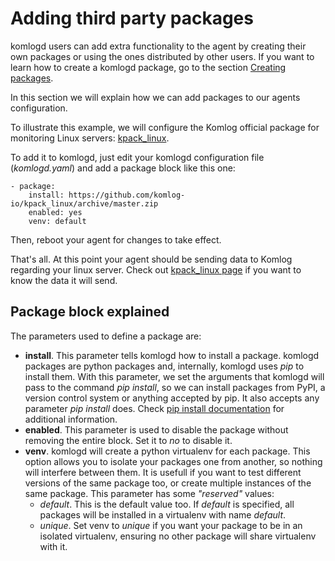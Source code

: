 # Adding third party packages

komlogd users can add extra functionality to the agent by creating their own packages or using the ones
distributed by other users. If you want to learn how to create a komlogd package, go to the section [Creating packages](creating_packages.md).

In this section we will explain how we can add packages to our agents configuration.

To illustrate this example, we will configure the Komlog official package for monitoring Linux servers: [kpack_linux](https://github.com/komlog-io/kpack_linux).

To add it to komlogd, just edit your komlogd configuration file (*komlogd.yaml*) and add a package block like this one:

```
- package:
    install: https://github.com/komlog-io/kpack_linux/archive/master.zip
    enabled: yes
    venv: default
```

Then, reboot your agent for changes to take effect.

That's all. At this point your agent should be sending data to Komlog regarding your linux server. Check out [kpack_linux page](https://github.com/komlog-io/kpack_linux) if you want to know the data it will send.

## Package block explained

The parameters used to define a package are:

* **install**. This parameter tells komlogd how to install a package. komlogd packages are python packages and,
internally, komlogd uses *pip* to install them. With this parameter, we set the arguments that komlogd will pass
to the command *pip install*, so we can install packages from PyPI, a version control system or anything accepted
by pip. It also accepts any parameter *pip install* does.
Check [pip install documentation](https://pip.pypa.io/en/stable/reference/pip_install/) for additional information.
* **enabled**. This parameter is used to disable the package without removing the entire block.
Set it to *no* to disable it.
* **venv**. komlogd will create a python virtualenv for each package.
This option allows you to isolate your packages one from another, so nothing will interfere between them.
It is usefull if you want to test different versions of the same package too, or create multiple instances
of the same package. This parameter has some *"reserved"* values:
    * *default*. This is the default value too. If *default* is specified, all packages will be installed in a
    virtualenv with name *default*.
    * *unique*. Set venv to *unique* if you want your package to be in an isolated virtualenv, ensuring no other
    package will share virtualenv with it.

